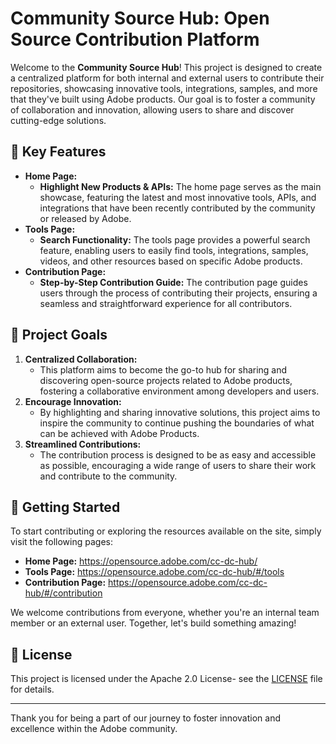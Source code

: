# Community Source Hub: Open Source Contribution Platform

Welcome to the **Community Source Hub**! This project is designed to create a centralized platform for both internal and external users to contribute their repositories, showcasing innovative tools, integrations, samples, and more that they've built using Adobe products. Our goal is to foster a community of collaboration and innovation, allowing users to share and discover cutting-edge solutions. 

## 🌟 Key Features 
- **Home Page:** 
	- **Highlight New Products & APIs:** The home page serves as the main showcase, featuring the latest and most innovative tools, APIs, and integrations that have been recently contributed by the community or released by Adobe. 
- **Tools Page:** 
	- **Search Functionality:** The tools page provides a powerful search feature, enabling users to easily find tools, integrations, samples, videos, and other resources based on specific Adobe products. 
- **Contribution Page:** 
	- **Step-by-Step Contribution Guide:** The contribution page guides users through the process of contributing their projects, ensuring a seamless and straightforward experience for all contributors. 

## 🎯 Project Goals 
1. **Centralized Collaboration:** 
	- This platform aims to become the go-to hub for sharing and discovering open-source projects related to Adobe products, fostering a collaborative environment among developers and users. 
2. **Encourage Innovation:** 
	- By highlighting and sharing innovative solutions, this project aims to inspire the community to continue pushing the boundaries of what can be achieved with Adobe Products. 
3. **Streamlined Contributions:** 
	- The contribution process is designed to be as easy and accessible as possible, encouraging a wide range of users to share their work and contribute to the community. 

## 🚀 Getting Started 
To start contributing or exploring the resources available on the site, simply visit the following pages: 
- **Home Page:** https://opensource.adobe.com/cc-dc-hub/
- **Tools Page:** https://opensource.adobe.com/cc-dc-hub/#/tools
- **Contribution Page:** https://opensource.adobe.com/cc-dc-hub/#/contribution 

We welcome contributions from everyone, whether you're an internal team member or an external user. Together, let's build something amazing! 

## 📄 License 
This project is licensed under the Apache 2.0 License- see the [LICENSE](https://github.com/adobe/cc-dc-hub?tab=Apache-2.0-1-ov-file#readme) file for details. 

--- 
Thank you for being a part of our journey to foster innovation and excellence within the Adobe community.
